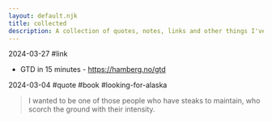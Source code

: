 ```yaml
---
layout: default.njk
title: collected
description: A collection of quotes, notes, links and other things I've collected over time.
---
```

2024-03-27 #link
- GTD in 15 minutes - https://hamberg.no/gtd

2024-03-04 #quote #book #looking-for-alaska
> I wanted to be one of those people who have steaks to maintain, who scorch the ground with their intensity.

